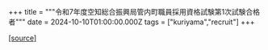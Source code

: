 +++
title = """令和7年度空知総合振興局管内町職員採用資格試験第1次試験合格者"""
date = 2024-10-10T01:00:00.000Z
tags = ["kuriyama","recruit"]
+++


[[source]](https://www.town.kuriyama.hokkaido.jp/site/saiyou/29107.html)
